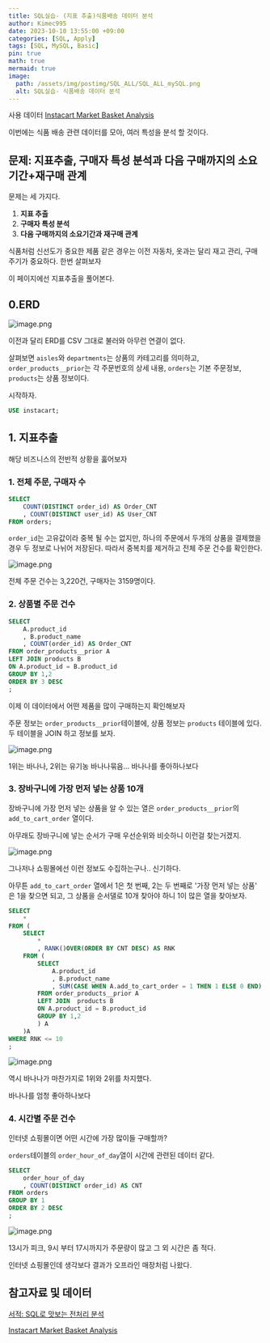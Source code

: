 ```yaml
---
title: SQL실습- (지표 추출)식품배송 데이터 분석
author: Kimec995
date: 2023-10-10 13:55:00 +09:00
categories: [SQL, Apply]
tags: [SQL, MySQL, Basic]
pin: true
math: true
mermaid: true
image: 
  path: /assets/img/postimg/SQL_ALL/SQL_ALL_mySQL.png
  alt: SQL실습- 식품배송 데이터 분석
---
```


사용 데이터 
[Instacart Market Basket Analysis](https://www.kaggle.com/competitions/instacart-market-basket-analysis/data)

이번에는 식품 배송 관련 데이터를 모아, 여러 특성을 분석 할 것이다.

## 문제: 지표추출, 구매자 특성 분석과 다음 구매까지의 소요기간+재구매 관계

문제는 세 가지다.

1. **지표 추출**
2. **구매자 특성 분석**
2. **다음 구매까지의 소요기간과 재구매 관계**

식품처럼 신선도가 중요한 제품 같은 경우는 이전 자동차, 옷과는 달리 재고 관리, 구매 주기가 중요하다. 한번 살펴보자

이 페이지에선 지표추출을 풀어본다.

## 0.ERD
![image.png](/\assets\img\postimg\SQL_ALL\SQL_ALL_00_Instacart.png)

이전과 달리 ERD를 CSV 그대로 불러와 아무런 연결이 없다.

살펴보면 `aisles`와 `departments`는 상품의 카테고리를 의미하고, `order_products__prior`는 각 주문번호의 상세 내용, `orders`는 기본 주문정보, `products`는 상품 정보이다.

시작하자.
```sql
USE instacart;
```

## 1. 지표추출

해당 비즈니스의 전반적 상황을 훓어보자

### 1. 전체 주문, 구매자 수
```sql
SELECT 
	COUNT(DISTINCT order_id) AS Order_CNT
    , COUNT(DISTINCT user_id) AS User_CNT
FROM orders;
```

`order_id`는 고유값이라 중복 될 수는 없지만, 하나의 주문에서 두개의 상품을 결제했을 경우 두 정보로 나뉘어 저장된다.
따라서 중복치를 제거하고 전체 주문 건수를 확인한다.

![image.png](/\assets\img\postimg\SQL_Q4\SQL_Q4_00.png)

전체 주문 건수는 3,220건, 구매자는 3159명이다.

### 2. 상품별 주문 건수

```sql
SELECT 
	A.product_id
    , B.product_name
    , COUNT(order_id) AS Order_CNT
FROM order_products__prior A
LEFT JOIN products B
ON A.product_id = B.product_id
GROUP BY 1,2
ORDER BY 3 DESC
;
```

이제 이 데이터에서 어떤 제품을 많이 구매하는지 확인해보자

주문 정보는 `order_products__prior`테이블에, 상품 정보는 `products` 테이블에 있다. 두 테이블을 JOIN 하고 정보를 보자.

![image.png](/\assets\img\postimg\SQL_Q4\SQL_Q4_01.png)

1위는 바나나, 2위는 유기농 바나나묶음... 바나나를 좋아하나보다

### 3. 장바구니에 가장 먼저 넣는 상품 10개

장바구니에 가장 먼저 넣는 상품을 알 수 있는 열은 `order_products__prior`의 `add_to_cart_order` 열이다.

아무래도 장바구니에 넣는 순서가 구매 우선순위와 비슷하니 이런걸 찾는거겠지.

![image.png](/\assets\img\postimg\SQL_Q4\SQL_Q4_02.png)


그나저나 쇼핑몰에선 이런 정보도 수집하는구나.. 신기하다.

아무튼 `add_to_cart_order` 열에서 1은 첫 번째, 2는 두 번째로 '가장 먼저 넣는 상품' 은 1을 찾으면 되고, 그 상품을 순서댈로 10개 찾아야 하니 1이 많은 열을 찾아보자.

```sql
SELECT
	*
FROM (
	SELECT 
		*
		, RANK()OVER(ORDER BY CNT DESC) AS RNK
	FROM (
		SELECT
			A.product_id
			, B.product_name
			, SUM(CASE WHEN A.add_to_cart_order = 1 THEN 1 ELSE 0 END) AS CNT
		FROM order_products__prior A
		LEFT JOIN  products B
		ON A.product_id = B.product_id
		GROUP BY 1,2
		) A
	)A
WHERE RNK <= 10
;
```
![image.png](/\assets\img\postimg\SQL_Q4\SQL_Q4_03.png)

역시 바나나가 마찬가지로 1위와 2위를 차지했다.

바나나를 엄청 좋아하나보다

### 4. 시간별 주문 건수

인터넷 쇼핑몰이면 어떤 시간에 가장 많이들 구매할까?

`orders`테이블의 `order_hour_of_day`열이 시간에 관련된 데이터 같다.

```sql
SELECT
	order_hour_of_day
    , COUNT(DISTINCT order_id) AS CNT
FROM orders
GROUP BY 1
ORDER BY 2 DESC
;
```
![image.png](/\assets\img\postimg\SQL_Q4\SQL_Q4_04.png)

13시가 피크, 9시 부터 17시까지가 주문량이 많고 그 외 시간은 좀 적다.

인터넷 쇼핑몰인데 생각보다 결과가 오프라인 매장처럼 나왔다.

## 참고자료 및 데이터

[서적: SQL로 맛보는 전처리 분석](https://product.kyobobook.co.kr/detail/S000001934242)

[Instacart Market Basket Analysis](https://www.kaggle.com/competitions/instacart-market-basket-analysis/data)